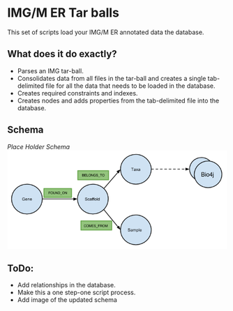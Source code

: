 # IMG/M ER Tar balls
This set of scripts load your IMG/M ER annotated data the database.

## What does it do exactly?
* Parses an IMG tar-ball.
* Consolidates data from all files in the tar-ball and creates a single tab-delimited file for all the data that needs to be loaded in the database.
* Creates required constraints and indexes.
* Creates nodes and adds properties from the tab-delimited file into the database.

## Schema
*Place Holder Schema*
![image](images/GraphDB_draft_003.png)

## ToDo:
* Add relationships in the database.
* Make this a one step-one script process.
* Add image of the updated schema